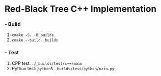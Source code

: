 # Red-Black Tree C++ Implementation

### - Build

1. `cmake -S. -B_builds`
2. `cmake --build _builds`

### - Test

1. CPP test: `./_builds/test/c++/main`
2. Python test: `python3 _builds/test/python/main.py`
